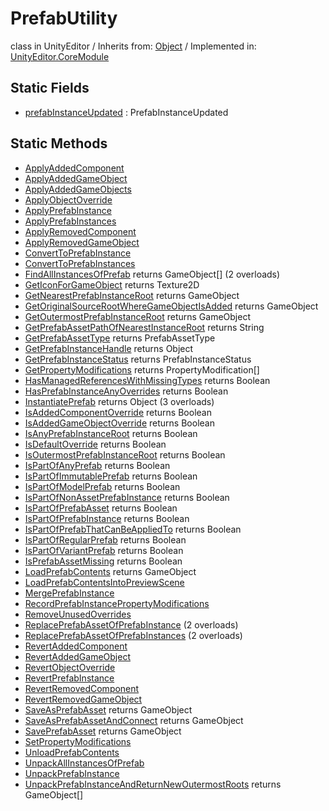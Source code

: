 # PrefabUtility
class in UnityEditor
 / Inherits from: <a href="https://docs.unity3d.com/6000.0/Documentation/ScriptReference/Object.html">Object</a> / Implemented in: <a href="https://docs.unity3d.com/6000.0/Documentation/ScriptReference/UnityEditor.CoreModule.html">UnityEditor.CoreModule</a>

## Static Fields
- <a href="https://docs.unity3d.com/6000.0/Documentation/ScriptReference/PrefabUtility-prefabInstanceUpdated.html">prefabInstanceUpdated</a> : PrefabInstanceUpdated

## Static Methods
- <a href="https://docs.unity3d.com/6000.0/Documentation/ScriptReference/PrefabUtility.ApplyAddedComponent.html">ApplyAddedComponent</a>
- <a href="https://docs.unity3d.com/6000.0/Documentation/ScriptReference/PrefabUtility.ApplyAddedGameObject.html">ApplyAddedGameObject</a>
- <a href="https://docs.unity3d.com/6000.0/Documentation/ScriptReference/PrefabUtility.ApplyAddedGameObjects.html">ApplyAddedGameObjects</a>
- <a href="https://docs.unity3d.com/6000.0/Documentation/ScriptReference/PrefabUtility.ApplyObjectOverride.html">ApplyObjectOverride</a>
- <a href="https://docs.unity3d.com/6000.0/Documentation/ScriptReference/PrefabUtility.ApplyPrefabInstance.html">ApplyPrefabInstance</a>
- <a href="https://docs.unity3d.com/6000.0/Documentation/ScriptReference/PrefabUtility.ApplyPrefabInstances.html">ApplyPrefabInstances</a>
- <a href="https://docs.unity3d.com/6000.0/Documentation/ScriptReference/PrefabUtility.ApplyRemovedComponent.html">ApplyRemovedComponent</a>
- <a href="https://docs.unity3d.com/6000.0/Documentation/ScriptReference/PrefabUtility.ApplyRemovedGameObject.html">ApplyRemovedGameObject</a>
- <a href="https://docs.unity3d.com/6000.0/Documentation/ScriptReference/PrefabUtility.ConvertToPrefabInstance.html">ConvertToPrefabInstance</a>
- <a href="https://docs.unity3d.com/6000.0/Documentation/ScriptReference/PrefabUtility.ConvertToPrefabInstances.html">ConvertToPrefabInstances</a>
- <a href="https://docs.unity3d.com/6000.0/Documentation/ScriptReference/PrefabUtility.FindAllInstancesOfPrefab.html">FindAllInstancesOfPrefab</a> returns GameObject[] (2 overloads)
- <a href="https://docs.unity3d.com/6000.0/Documentation/ScriptReference/PrefabUtility.GetIconForGameObject.html">GetIconForGameObject</a> returns Texture2D
- <a href="https://docs.unity3d.com/6000.0/Documentation/ScriptReference/PrefabUtility.GetNearestPrefabInstanceRoot.html">GetNearestPrefabInstanceRoot</a> returns GameObject
- <a href="https://docs.unity3d.com/6000.0/Documentation/ScriptReference/PrefabUtility.GetOriginalSourceRootWhereGameObjectIsAdded.html">GetOriginalSourceRootWhereGameObjectIsAdded</a> returns GameObject
- <a href="https://docs.unity3d.com/6000.0/Documentation/ScriptReference/PrefabUtility.GetOutermostPrefabInstanceRoot.html">GetOutermostPrefabInstanceRoot</a> returns GameObject
- <a href="https://docs.unity3d.com/6000.0/Documentation/ScriptReference/PrefabUtility.GetPrefabAssetPathOfNearestInstanceRoot.html">GetPrefabAssetPathOfNearestInstanceRoot</a> returns String
- <a href="https://docs.unity3d.com/6000.0/Documentation/ScriptReference/PrefabUtility.GetPrefabAssetType.html">GetPrefabAssetType</a> returns PrefabAssetType
- <a href="https://docs.unity3d.com/6000.0/Documentation/ScriptReference/PrefabUtility.GetPrefabInstanceHandle.html">GetPrefabInstanceHandle</a> returns Object
- <a href="https://docs.unity3d.com/6000.0/Documentation/ScriptReference/PrefabUtility.GetPrefabInstanceStatus.html">GetPrefabInstanceStatus</a> returns PrefabInstanceStatus
- <a href="https://docs.unity3d.com/6000.0/Documentation/ScriptReference/PrefabUtility.GetPropertyModifications.html">GetPropertyModifications</a> returns PropertyModification[]
- <a href="https://docs.unity3d.com/6000.0/Documentation/ScriptReference/PrefabUtility.HasManagedReferencesWithMissingTypes.html">HasManagedReferencesWithMissingTypes</a> returns Boolean
- <a href="https://docs.unity3d.com/6000.0/Documentation/ScriptReference/PrefabUtility.HasPrefabInstanceAnyOverrides.html">HasPrefabInstanceAnyOverrides</a> returns Boolean
- <a href="https://docs.unity3d.com/6000.0/Documentation/ScriptReference/PrefabUtility.InstantiatePrefab.html">InstantiatePrefab</a> returns Object (3 overloads)
- <a href="https://docs.unity3d.com/6000.0/Documentation/ScriptReference/PrefabUtility.IsAddedComponentOverride.html">IsAddedComponentOverride</a> returns Boolean
- <a href="https://docs.unity3d.com/6000.0/Documentation/ScriptReference/PrefabUtility.IsAddedGameObjectOverride.html">IsAddedGameObjectOverride</a> returns Boolean
- <a href="https://docs.unity3d.com/6000.0/Documentation/ScriptReference/PrefabUtility.IsAnyPrefabInstanceRoot.html">IsAnyPrefabInstanceRoot</a> returns Boolean
- <a href="https://docs.unity3d.com/6000.0/Documentation/ScriptReference/PrefabUtility.IsDefaultOverride.html">IsDefaultOverride</a> returns Boolean
- <a href="https://docs.unity3d.com/6000.0/Documentation/ScriptReference/PrefabUtility.IsOutermostPrefabInstanceRoot.html">IsOutermostPrefabInstanceRoot</a> returns Boolean
- <a href="https://docs.unity3d.com/6000.0/Documentation/ScriptReference/PrefabUtility.IsPartOfAnyPrefab.html">IsPartOfAnyPrefab</a> returns Boolean
- <a href="https://docs.unity3d.com/6000.0/Documentation/ScriptReference/PrefabUtility.IsPartOfImmutablePrefab.html">IsPartOfImmutablePrefab</a> returns Boolean
- <a href="https://docs.unity3d.com/6000.0/Documentation/ScriptReference/PrefabUtility.IsPartOfModelPrefab.html">IsPartOfModelPrefab</a> returns Boolean
- <a href="https://docs.unity3d.com/6000.0/Documentation/ScriptReference/PrefabUtility.IsPartOfNonAssetPrefabInstance.html">IsPartOfNonAssetPrefabInstance</a> returns Boolean
- <a href="https://docs.unity3d.com/6000.0/Documentation/ScriptReference/PrefabUtility.IsPartOfPrefabAsset.html">IsPartOfPrefabAsset</a> returns Boolean
- <a href="https://docs.unity3d.com/6000.0/Documentation/ScriptReference/PrefabUtility.IsPartOfPrefabInstance.html">IsPartOfPrefabInstance</a> returns Boolean
- <a href="https://docs.unity3d.com/6000.0/Documentation/ScriptReference/PrefabUtility.IsPartOfPrefabThatCanBeAppliedTo.html">IsPartOfPrefabThatCanBeAppliedTo</a> returns Boolean
- <a href="https://docs.unity3d.com/6000.0/Documentation/ScriptReference/PrefabUtility.IsPartOfRegularPrefab.html">IsPartOfRegularPrefab</a> returns Boolean
- <a href="https://docs.unity3d.com/6000.0/Documentation/ScriptReference/PrefabUtility.IsPartOfVariantPrefab.html">IsPartOfVariantPrefab</a> returns Boolean
- <a href="https://docs.unity3d.com/6000.0/Documentation/ScriptReference/PrefabUtility.IsPrefabAssetMissing.html">IsPrefabAssetMissing</a> returns Boolean
- <a href="https://docs.unity3d.com/6000.0/Documentation/ScriptReference/PrefabUtility.LoadPrefabContents.html">LoadPrefabContents</a> returns GameObject
- <a href="https://docs.unity3d.com/6000.0/Documentation/ScriptReference/PrefabUtility.LoadPrefabContentsIntoPreviewScene.html">LoadPrefabContentsIntoPreviewScene</a>
- <a href="https://docs.unity3d.com/6000.0/Documentation/ScriptReference/PrefabUtility.MergePrefabInstance.html">MergePrefabInstance</a>
- <a href="https://docs.unity3d.com/6000.0/Documentation/ScriptReference/PrefabUtility.RecordPrefabInstancePropertyModifications.html">RecordPrefabInstancePropertyModifications</a>
- <a href="https://docs.unity3d.com/6000.0/Documentation/ScriptReference/PrefabUtility.RemoveUnusedOverrides.html">RemoveUnusedOverrides</a>
- <a href="https://docs.unity3d.com/6000.0/Documentation/ScriptReference/PrefabUtility.ReplacePrefabAssetOfPrefabInstance.html">ReplacePrefabAssetOfPrefabInstance</a> (2 overloads)
- <a href="https://docs.unity3d.com/6000.0/Documentation/ScriptReference/PrefabUtility.ReplacePrefabAssetOfPrefabInstances.html">ReplacePrefabAssetOfPrefabInstances</a> (2 overloads)
- <a href="https://docs.unity3d.com/6000.0/Documentation/ScriptReference/PrefabUtility.RevertAddedComponent.html">RevertAddedComponent</a>
- <a href="https://docs.unity3d.com/6000.0/Documentation/ScriptReference/PrefabUtility.RevertAddedGameObject.html">RevertAddedGameObject</a>
- <a href="https://docs.unity3d.com/6000.0/Documentation/ScriptReference/PrefabUtility.RevertObjectOverride.html">RevertObjectOverride</a>
- <a href="https://docs.unity3d.com/6000.0/Documentation/ScriptReference/PrefabUtility.RevertPrefabInstance.html">RevertPrefabInstance</a>
- <a href="https://docs.unity3d.com/6000.0/Documentation/ScriptReference/PrefabUtility.RevertRemovedComponent.html">RevertRemovedComponent</a>
- <a href="https://docs.unity3d.com/6000.0/Documentation/ScriptReference/PrefabUtility.RevertRemovedGameObject.html">RevertRemovedGameObject</a>
- <a href="https://docs.unity3d.com/6000.0/Documentation/ScriptReference/PrefabUtility.SaveAsPrefabAsset.html">SaveAsPrefabAsset</a> returns GameObject
- <a href="https://docs.unity3d.com/6000.0/Documentation/ScriptReference/PrefabUtility.SaveAsPrefabAssetAndConnect.html">SaveAsPrefabAssetAndConnect</a> returns GameObject
- <a href="https://docs.unity3d.com/6000.0/Documentation/ScriptReference/PrefabUtility.SavePrefabAsset.html">SavePrefabAsset</a> returns GameObject
- <a href="https://docs.unity3d.com/6000.0/Documentation/ScriptReference/PrefabUtility.SetPropertyModifications.html">SetPropertyModifications</a>
- <a href="https://docs.unity3d.com/6000.0/Documentation/ScriptReference/PrefabUtility.UnloadPrefabContents.html">UnloadPrefabContents</a>
- <a href="https://docs.unity3d.com/6000.0/Documentation/ScriptReference/PrefabUtility.UnpackAllInstancesOfPrefab.html">UnpackAllInstancesOfPrefab</a>
- <a href="https://docs.unity3d.com/6000.0/Documentation/ScriptReference/PrefabUtility.UnpackPrefabInstance.html">UnpackPrefabInstance</a>
- <a href="https://docs.unity3d.com/6000.0/Documentation/ScriptReference/PrefabUtility.UnpackPrefabInstanceAndReturnNewOutermostRoots.html">UnpackPrefabInstanceAndReturnNewOutermostRoots</a> returns GameObject[]
